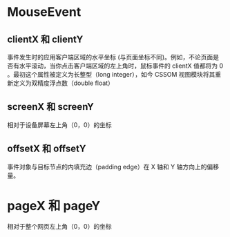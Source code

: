 # MouseEvent

## clientX 和 clientY

事件发生时的应用客户端区域的水平坐标 (与页面坐标不同)。例如，不论页面是否有水平滚动，当你点击客户端区域的左上角时，鼠标事件的 clientX 值都将为 0 。最初这个属性被定义为长整型（long integer），如今 CSSOM 视图模块将其重新定义为双精度浮点数（double float）

## screenX 和 screenY

相对于设备屏幕左上角（0，0）的坐标

## offsetX 和 offsetY

事件对象与目标节点的内填充边（padding edge）在 X 轴和 Y 轴方向上的偏移量。

# pageX 和 pageY

相对于整个网页左上角（0，0）的坐标
